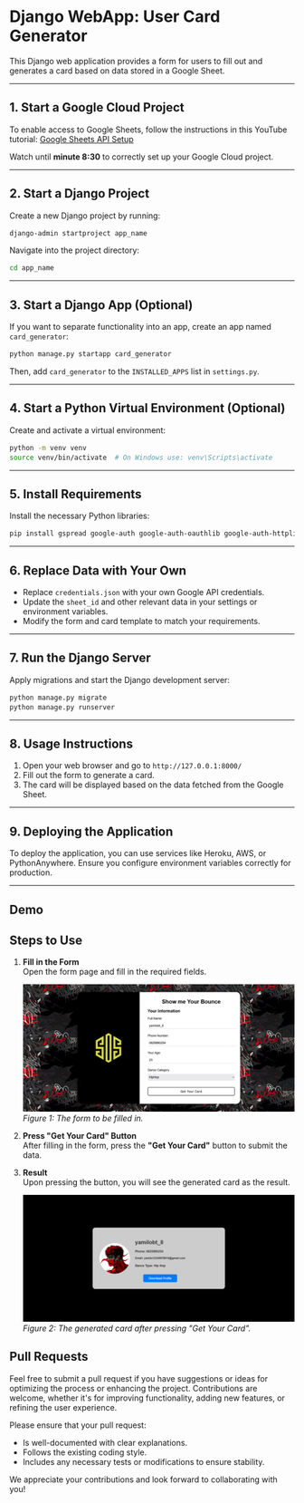 # Django WebApp: User Card Generator

This Django web application provides a form for users to fill out and generates a card based on data stored in a Google Sheet.

---

## 1. Start a Google Cloud Project

To enable access to Google Sheets, follow the instructions in this YouTube tutorial:
[Google Sheets API Setup](https://www.youtube.com/watch?v=zCEJurLGFRk&t=935s)

Watch until **minute 8:30** to correctly set up your Google Cloud project.

---

## 2. Start a Django Project

Create a new Django project by running:
```sh
django-admin startproject app_name
```

Navigate into the project directory:
```sh
cd app_name
```

---

## 3. Start a Django App (Optional)

If you want to separate functionality into an app, create an app named `card_generator`:
```sh
python manage.py startapp card_generator
```

Then, add `card_generator` to the `INSTALLED_APPS` list in `settings.py`.

---

## 4. Start a Python Virtual Environment (Optional)

Create and activate a virtual environment:
```sh
python -m venv venv
source venv/bin/activate  # On Windows use: venv\Scripts\activate
```

---

## 5. Install Requirements

Install the necessary Python libraries:
```sh
pip install gspread google-auth google-auth-oauthlib google-auth-httplib2 django
```

---

## 6. Replace Data with Your Own

- Replace `credentials.json` with your own Google API credentials.
- Update the `sheet_id` and other relevant data in your settings or environment variables.
- Modify the form and card template to match your requirements.

---

## 7. Run the Django Server

Apply migrations and start the Django development server:
```sh
python manage.py migrate
python manage.py runserver
```

---

## 8. Usage Instructions

1. Open your web browser and go to `http://127.0.0.1:8000/`
2. Fill out the form to generate a card.
3. The card will be displayed based on the data fetched from the Google Sheet.

---

## 9. Deploying the Application

To deploy the application, you can use services like Heroku, AWS, or PythonAnywhere. Ensure you configure environment variables correctly for production.

---

## Demo

## Steps to Use

1. **Fill in the Form**  
   Open the form page and fill in the required fields.

   ![Form](./form.png)  
   *Figure 1: The form to be filled in.*

2. **Press "Get Your Card" Button**  
   After filling in the form, press the **"Get Your Card"** button to submit the data.

3. **Result**  
   Upon pressing the button, you will see the generated card as the result.

   ![Card](./card.png)  
   *Figure 2: The generated card after pressing "Get Your Card".*

## Pull Requests

Feel free to submit a pull request if you have suggestions or ideas for optimizing the process or enhancing the project. Contributions are welcome, whether it's for improving functionality, adding new features, or refining the user experience.

Please ensure that your pull request:
- Is well-documented with clear explanations.
- Follows the existing coding style.
- Includes any necessary tests or modifications to ensure stability.

We appreciate your contributions and look forward to collaborating with you!





